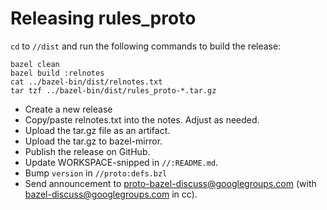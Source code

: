 # Releasing rules_proto

`cd` to `//dist` and run the following commands to build the release:

```
bazel clean
bazel build :relnotes
cat ../bazel-bin/dist/relnotes.txt
tar tzf ../bazel-bin/dist/rules_proto-*.tar.gz
```

- Create a new release
- Copy/paste relnotes.txt into the notes. Adjust as needed.
- Upload the tar.gz file as an artifact.
- Upload the tar.gz to bazel-mirror.
- Publish the release on GitHub.
- Update WORKSPACE-snipped in `//:README.md`.
- Bump `version` in `//proto:defs.bzl`
- Send announcement to proto-bazel-discuss@googlegroups.com
  (with bazel-discuss@googlegroups.com in cc).

